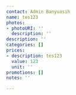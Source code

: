 ```yaml
---
contact: Admin Banyuasih
name: tes123
photos:
- photoURI: ''
  description: ''
description: ''
categories: []
prices:
- description: tes123
  value: 123
  unit: ''
promotions: []
notes: ''

---
```

